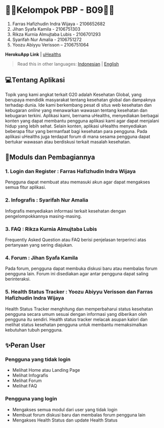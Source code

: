 # 👨‍💻Kelompok PBP - B09👩‍💻
1. Farras Hafizhudin Indra Wijaya - 2106652682
2. Jihan Syafa Kamila - 2106751303
3. Rikza Kurnia Almujtaba Lubis - 2106701293
4. Syarifah Nur Amalia - 2106751272
5. Yoozu Abiyyu Verisson – 2106751064
 
**HerokuApp Link**
| [uHealths](https://uhealths.herokuapp.com/uhealths)

> Read this in other languages: [Indonesian](https://github.com/farrasjay/pbp-midterm-project-b09/blob/main/README.md) | [English](https://github.com/farrasjay/pbp-midterm-project-b09/blob/main/README.en.md)
 
## 💻Tentang Aplikasi 
Topik yang kami angkat terkait G20 adalah Kesehatan Global, yang berupaya mendidik masyarakat tentang kesehatan global dan dampaknya terhadap dunia. Ide kami berkembang pesat di situs web kesehatan dan kebugaran _online_ yang menawarkan wawasan tentang kesehatan dan kebugaran terkini. Aplikasi kami, bernama uHealths, menyediakan berbagai konten yang dapat membantu pengguna aplikasi kami agar dapat menjalani hidup yang lebih sehat. Selain konten, aplikasi uHealths menyediakan beberapa fitur yang bermanfaat bagi kesehatan para pengguna. Pada aplikasi uHealths juga terdapat forum di mana sesama pengguna dapat bertukar wawasan atau berdiskusi terkait masalah kesehatan.
 
## 📝Moduls dan Pembagiannya
### 1. Login dan Register : Farras Hafizhudin Indra Wijaya
Pengguna dapat membuat atau memasuki akun agar dapat mengakses semua fitur aplikasi.
### 2. Infografis : Syarifah Nur Amalia
Infografis menyediakan informasi terkait kesehatan dengan pengelompokkannya masing-masing.
### 3. FAQ : Rikza Kurnia Almujtaba Lubis
Frequently Asked Question atau FAQ berisi penjelasan terperinci atas pertanyaan yang sering diajukan.
### 4. Forum : Jihan Syafa Kamila
Pada forum, pengguna dapat membuka diskusi baru atau membalas forum pengguna lain. Forum ini disediakan agar antar pengguna dapat saling berinteraksi.
### 5. Health Status Tracker : Yoozu Abiyyu Verisson dan Farras Hafizhudin Indra Wijaya
Health Status Tracker menghitung dan memperbaharui status kesehatan pengguna secara umum sesuai dengan informasi yang diberikan oleh pengguna itu sendiri. Health status tracker melacak asupan kalori dan melihat status kesehatan pengguna untuk membantu memaksimalkan kebutuhan tubuh pengguna.
 
## ✨Peran User

### Pengguna yang tidak login
- Melihat Home atau Landing Page
- Melihat Infografis
- Melihat Forum
- Melihat FAQ

### Pengguna yang login
- Mengakses semua modul dari user yang tidak login
- Membuat forum diskusi baru dan membalas forum pengguna lain
- Mengakses Health Status dan update Health Status
